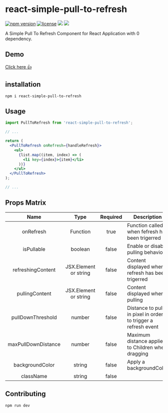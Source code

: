 # react-simple-pull-to-refresh

[![npm version](https://badge.fury.io/js/react-simple-pull-to-refresh.svg)](https://badge.fury.io/js/react-simple-pull-to-refresh)
[![license](https://img.shields.io/github/license/thmsgbrt/react-simple-pull-to-refresh.svg)](https://github.com/thmsgbrt/react-simple-pull-to-refresh/blob/master/LICENSE)
![](https://badgen.net/npm/types/react-simple-pull-to-refresh)
![](https://badgen.net/badge/maintained/yes/green)

A Simple Pull To Refresh Component for React Application with 0 dependency.

## Demo

[Click here 👍](https://thmsgbrt.github.io/react-simple-pull-to-refresh)

## installation

`npm i react-simple-pull-to-refresh`

## Usage

```jsx
import PullToRefresh from 'react-simple-pull-to-refresh';

// ...

return (
  <PullToRefresh onRefresh={handleRefresh}>
    <ul>
      {list.map((item, index) => (
        <li key={index}>{item}</li>
      ))}
    </ul>
  </PullToRefresh>
);

// ...
```

## Props Matrix

|        Name         |         Type          | Required | Description                                                   |
| :-----------------: | :-------------------: | :------: | ------------------------------------------------------------- |
|      onRefresh      |       Function        |   true   | Function called when fefresh has been trigerred               |
|     isPullable      |        boolean        |  false   | Enable or disable pulling behavior                            |
|  refreshingContent  | JSX.Element or string |  false   | Content displayed when refresh has been trigerred             |
|   pullingContent    | JSX.Element or string |  false   | Content displayed when pulling                                |
|  pullDownThreshold  |        number         |  false   | Distance to pull in pixel in order to trigger a refresh event |
| maxPullDownDistance |        number         |  false   | Maximum distance applied to Children when dragging            |
|   backgroundColor   |        string         |  false   | Apply a backgroundColor                                       |
|      className      |        string         |  false   |                                                               |

## Contributing

`npm run dev`
